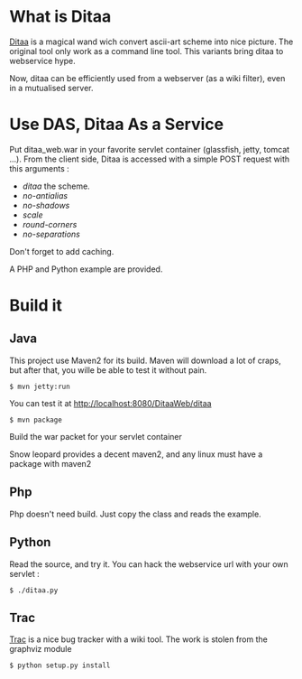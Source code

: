 What is Ditaa
=============

[Ditaa](http://ditaa.sourceforge.net/) is a magical wand wich convert ascii-art scheme into nice picture.
The original tool only work as a command line tool.
This variants bring ditaa to webservice hype.

Now, ditaa  can be efficiently used from a webserver (as a wiki filter), even in a mutualised server.

Use DAS, Ditaa As a Service
===========================

Put ditaa\_web.war in your favorite servlet container (glassfish, jetty, tomcat ...).
From the client side, Ditaa is accessed with a simple POST request with this arguments :

 * _ditaa_ the scheme.
 * _no-antialias_
 * _no-shadows_
 * _scale_
 * _round-corners_
 * _no-separations_

Don't forget to add caching.

A PHP and Python example are provided.

Build it
========

Java
----

This project use Maven2 for its build. Maven will download a lot of craps, but after that, you wille be able to test it without pain.

	$ mvn jetty:run
	
You can test it at [http://localhost:8080/DitaaWeb/ditaa](http://localhost:8080/DitaaWeb/ditaa)

	$ mvn package

Build the war packet for your servlet container

Snow leopard provides a decent maven2, and any linux must have a package with maven2

Php
---

Php doesn't need build. Just copy the class and reads the example.

Python
------

Read the source, and try it. You can hack the webservice url with your own servlet :

	$ ./ditaa.py

Trac
----

[Trac](http://trac.edgewall.org/) is a nice bug tracker with a wiki tool. The work is stolen from the graphviz module

	$ python setup.py install

